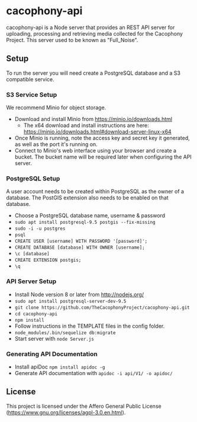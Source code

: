 # cacophony-api

cacophony-api is a Node server that provides an REST API server for
uploading, processing and retrieving media collected for the Cacophony
Project. This server used to be known as "Full_Noise".

## Setup

To run the server you will need create a PostgreSQL database and a S3
compatible service.

### S3 Service Setup

We recommend Minio for object storage.

* Download and install Minio from https://minio.io/downloads.html
  - The x64 download and install instructions are here:
    https://minio.io/downloads.html#download-server-linux-x64
* Once Minio is running, note the access key and secret key it
  generated, as well as the port it's running on.
* Connect to Minio's web interface using your browser and create a
  bucket. The bucket name will be required later when configuring the
  API server.

### PostgreSQL Setup

A user account needs to be created within PostgreSQL as the owner of a
database. The PostGIS extension also needs to be enabled on that
database.

* Choose a PostgreSQL database name, username & password
* `sudo apt install postgresql-9.5 postgis --fix-missing`
* `sudo -i -u postgres`
* `psql`
* `CREATE USER [username] WITH PASSWORD '[password]';`
* `CREATE DATABASE [database] WITH OWNER [username];`
* `\c [database]`
* `CREATE EXTENSION postgis;`
* `\q`

### API Server Setup

* Install Node version 8 or later from http://nodejs.org/
* `sudo apt install postgresql-server-dev-9.5`
* `git clone https://github.com/TheCacophonyProject/cacophony-api.git`
* `cd cacophony-api`
* `npm install`
* Follow instructions in the TEMPLATE files in the config folder.
* `node_modules/.bin/sequelize db:migrate`
* Start server with `node Server.js`

### Generating API Documentation

* Install apiDoc `npm install apidoc -g`
* Generate API documentation with `apidoc -i api/V1/ -o apidoc/`

## License

This project is licensed under the Affero General Public License
(https://www.gnu.org/licenses/agpl-3.0.en.html).
